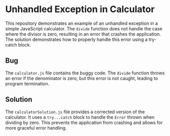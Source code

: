 # Unhandled Exception in Calculator

This repository demonstrates an example of an unhandled exception in a simple JavaScript calculator. The `divide` function does not handle the case where the divisor is zero, resulting in an error that crashes the application. The solution demonstrates how to properly handle this error using a try-catch block.

## Bug

The `calculator.js` file contains the buggy code.  The `divide` function throws an error if the denominator is zero, but this error is not caught, leading to program termination.

## Solution

The `calculatorSolution.js` file provides a corrected version of the calculator.  It uses a `try...catch` block to handle the `Error` thrown when dividing by zero. This prevents the application from crashing and allows for more graceful error handling.